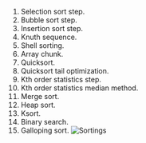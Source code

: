 1. Selection sort step.
2. Bubble sort step.
3. Insertion sort step.
4. Knuth sequence.
5. Shell sorting.
6. Array chunk.
7. Quicksort.
8. Quicksort tail optimization.
9. Kth order statistics step.
10. Kth order statistics median method.
11. Merge sort.
12. Heap sort.
13. Ksort.
14. Binary search.
15. Galloping sort.
![Sortings](https://user-images.githubusercontent.com/45149849/92277859-96f48d00-eefc-11ea-94ef-a5df5cefd908.png)
